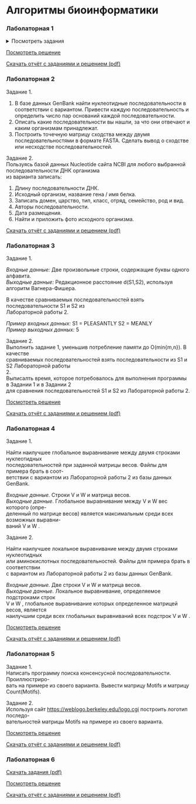 # Алгоритмы биоинформатики 

### Лаболаторная 1

<details>
<summary>Посмотреть задания</summary>

![image](https://github.com/user-attachments/assets/7a6a0258-6e0b-4ed9-9c45-ed916f0d954a)
![image](https://github.com/user-attachments/assets/b527d0d2-31ea-4e33-a42f-445e3c953298)
![image](https://github.com/user-attachments/assets/f295711a-4015-44bb-809f-f7a5da67b6e5)
![image](https://github.com/user-attachments/assets/69e31b2d-07e7-48b9-b9f9-980f57825006)
![image](https://github.com/user-attachments/assets/8173b415-d1e0-46fc-bbcc-06f0ed3c5467)

</details>

[Посмотреть решение](https://github.com/NIOHOMY/Bioinformatic_Algorithms_8_semester/tree/lab1)

[Скачать отчёт с заданиями и решением (pdf)](https://github.com/user-attachments/files/19410477/_.01_._62_.pdf)

### Лаболаторная 2

Задание 1. <br/>
1. В базе данных GenBank найти нуклеотидные последовательности в соответствии с вариантом. 
Привести каждую последовательность и определить число пар оснований каждой последовательности. 
2. Описать какие последовательности вы нашли, за что они отвечают и каким организмам принадлежат.
3. Построить точечную матрицу сходства между двумя последовательностями в формате FASTA. Сделать
вывод о сходстве или несходстве последовательностей.

Задание 2. <br/>
Пользуясь базой данных Nucleotide сайта NCBI для любого выбранной последовательности ДНК организма <br/>
из варианта записать: <br/>
1. Длину последовательности ДНК.
2. Исходный организм, название гена / имя белка.
3. Записать домен, царство, тип, класс, отряд, семейство, род и вид.
4. Авторы последовательности.
5. Дата размещения.
6. Найти и приложить фото исходного организма.

[Скачать отчёт с заданиями и решением (pdf)](https://github.com/user-attachments/files/19410461/_.02_._62_.pdf)

### Лаболаторная 3

Задание 1. <br/>

*Входные данные:* Две произвольные строки, содержащие буквы одного алфавита. <br/>
*Выходные данные:* Редакционное расстояние d(S1,S2), используя алгоритм Вагнера-Фишера. <br/>

В качестве сравниваемых последовательностей взять последовательности S1 и S2 из <br/>
Лабораторной работы 2. <br/>

*Пример входных данных:* S1 = PLEASANTLY S2 = MEANLY <br/>
*Пример выходных данных:* 5 <br/>

Задание 2.  <br/>
Выполнить задание 1, уменьшив потребление памяти до O(min{m,n}). В качестве <br/>
сравниваемых последовательностей взять последовательности из S1 и S2 Лабораторной работы <br/>
2. <br/>
Выписалть время, которое потребовалось для выполнения программы в Задании 1 и в Задании 2 <br/>
для сравнения последовательностей S1 и S2 из Лабораторной работы 2. <br/>


[Посмотреть решение](https://github.com/NIOHOMY/Bioinformatic_Algorithms_8_semester/tree/lab3)

[Скачать отчёт с заданиями и решением (pdf)](https://github.com/user-attachments/files/19410472/_.03_._62_.pdf)

### Лаболаторная 4

Задание 1. <br/>

Найти наилучшее глобальное выравнивание между двумя строками нуклеотидных <br/>
последовательностей при заданной матрицы весов. Файлы для примера брать в соот- <br/>
ветствии с вариантом из Лабораторной работы 2 из базы данных GenBank. <br/>

*Входные данные.* Строки V и W и матрица весов. <br/>
*Выходные данные.* Глобальное выравнивание между V и W вес которого (опре- <br/>
деленный по матрице весов) является максимальным среди всех возможных выравни- <br/>
ваний V и W . <br/>

Задание 2. <br/>

Найти наилучшее локальное выравнивание между двумя строками нуклеотидных <br/>
или аминокислотных последовательностей. Файлы для примера брать в соответствии <br/>
с вариантом из Лабораторной работы 2 из базы данных GenBank. <br/>

*Входные данные.* Две строки V и W и матрица весов. <br/>
*Выходные данные.* Локальное выравнивание, определяемое подстроками строк <br/>
V и W , глобальное выравнивание которых определенное матрицей весов, является <br/>
наилучшим среди всех глобальных выравниваний всех подстрок V и W . <br/>

[Посмотреть решение](https://github.com/NIOHOMY/Bioinformatic_Algorithms_8_semester/tree/lab4)

[Скачать отчёт с заданиями и решением (pdf)](https://github.com/user-attachments/files/19410474/_.04_._62_.pdf)

### Лаболаторная 5

Задание 1.  <br/>
Написать программу поиска консенсусной последовательности. Проиллюстриро- <br/>
вать на примере из своего варианта. Вывести матрицу Motifs и матрицу Count(Motifs). <br/>

Задание 2.  <br/>
Используя сайт https://weblogo.berkeley.edu/logo.cgi построить логотип последо- <br/>
вательностей матрицы Motifs на примере из своего варианта. <br/>

[Посмотреть решение](https://github.com/NIOHOMY/Bioinformatic_Algorithms_8_semester/tree/lab5)

[Скачать отчёт с заданиями и решением (pdf)]()

### Лаболаторная 6

[Скачать задания (pdf)](https://github.com/user-attachments/files/19410501/06.pdf)

[Посмотреть решение](https://github.com/NIOHOMY/Bioinformatic_Algorithms_8_semester/tree/lab6)

[Скачать отчёт с заданиями и решением (pdf)]()

